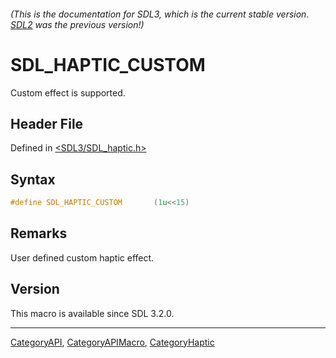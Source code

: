 ###### (This is the documentation for SDL3, which is the current stable version. [SDL2](https://wiki.libsdl.org/SDL2/) was the previous version!)
# SDL_HAPTIC_CUSTOM

Custom effect is supported.

## Header File

Defined in [<SDL3/SDL_haptic.h>](https://github.com/libsdl-org/SDL/blob/main/include/SDL3/SDL_haptic.h)

## Syntax

```c
#define SDL_HAPTIC_CUSTOM       (1u<<15)
```

## Remarks

User defined custom haptic effect.

## Version

This macro is available since SDL 3.2.0.

----
[CategoryAPI](CategoryAPI), [CategoryAPIMacro](CategoryAPIMacro), [CategoryHaptic](CategoryHaptic)

